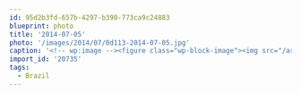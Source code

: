 ```yaml
---
id: 95d2b3fd-657b-4297-b390-773ca9c24883
blueprint: photo
title: '2014-07-05'
photo: '/images/2014/07/0d113-2014-07-05.jpg'
caption: '<!-- wp:image --><figure class="wp-block-image"><img src="/assets/images/2014/07/0d113-2014-07-05.jpg" /></figure><!-- /wp:image --><!-- wp:paragraph --><p>Caiparinhas. Because. #Brazil</p><!-- /wp:paragraph -->'
import_id: '20735'
tags:
  - Brazil
---
```

